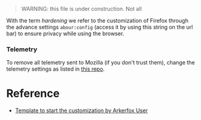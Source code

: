 > WARNING: this file is under construction. Not all 

With the term *hardening* we refer to the customization of Firefox through the advance settings `abour:config` (access it by using this string on the url bar) to ensure privacy while using the browser.

### Telemetry
To remove all telemetry sent to Mozilla (if you don't trust them), change the telemetry settings as listed in [this repo](https://github.com/Izheil/Quantum-Nox-Firefox-Dark-Full-Theme/wiki/Useful-about:config-settings#privacy).

# Reference
- [Template to start the customization by Arkerfox User](https://github.com/arkenfox/user.js/)